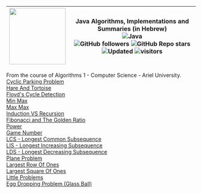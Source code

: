 


| <img width="150" height="150" src="https://cdn.iconscout.com/icon/free/png-256/algorithms-data-flow-chart-hierarchy-circle-analytics-2-5256.png">| Java Algorithms, Implementations and Summaries (in Hebrew)<br><img alt="Java" src="https://img.shields.io/badge/java-%23ED8B00.svg?&style=for-the-badge&logo=java&logoColor=white"/><br>![GitHub followers](https://img.shields.io/github/followers/DorAzaria?label=Follow&style=social) ![GitHub Repo stars](https://img.shields.io/github/stars/DorAzaria/Ariel-CS-Drive?style=social) ![Updated](https://img.shields.io/badge/Updated-2021-green) ![visitors](https://visitor-badge.glitch.me/badge?page_id=DorAzaria.Problems-on-Algorithms-1) <br>|
| --- | --- | 

From the course of Algorithms 1 - Computer Science - Ariel University.<br>
[Cyclic Parking Problem](https://github.com/DorAzaria/Problems-on-Algorithms-1/blob/main/CyclicParking/CyclicParking.pdf)<br>
[Hare And Tortoise](https://github.com/DorAzaria/Problems-on-Algorithms-1/blob/main/HareAndTortoise/HareAndTortoise.pdf)<br>
[Floyd's Cycle Detection](https://github.com/DorAzaria/Problems-on-Algorithms-1/blob/main/FloydsCycleDetection/FloydsCycleDetection.pdf)<br>
[Min Max](https://github.com/DorAzaria/Problems-on-Algorithms-1/blob/main/MinMax/MinMax.pdf)<br>
[Max Max](https://github.com/DorAzaria/Problems-on-Algorithms-1/blob/main/MaxMax/MaxMax.pdf)<br>
[Induction VS Recursion](https://github.com/DorAzaria/Problems-on-Algorithms-1/blob/main/Recursion_VS_Induction/InductionVSRecursion.pdf)<br>
[Fibonacci and The Golden Ratio](https://github.com/DorAzaria/Problems-on-Algorithms-1/blob/main/Fibonacci/Fibonacci.pdf)<br>
[Power](https://github.com/DorAzaria/Problems-on-Algorithms-1/blob/main/Power/Power.pdf)<br>
[Game Number](https://github.com/DorAzaria/Problems-on-Algorithms-1/blob/main/GameNumber/GameNumber.pdf)<br>
[LCS - Longest Common Subsequence](https://github.com/DorAzaria/Problems-on-Algorithms-1/blob/main/LCS_LongestCommonSubsequence/LCS.pdf)<br>
[LIS - Longest Increasing Subsequence](https://github.com/DorAzaria/Problems-on-Algorithms-1/blob/main/LIS_LongestIncreasingSubsequence/LIS.pdf)<br>
[LDS - Longest Decreasing Subsequence](https://github.com/DorAzaria/Problems-on-Algorithms-1/blob/main/LDS_LongestDecreasingSubsequence/LDS.pdf)<br>
[Plane Problem](https://github.com/DorAzaria/Problems-on-Algorithms-1/blob/main/PlaneProblem/PlaneProblem.pdf)<br>
[Largest Row Of Ones](https://github.com/DorAzaria/Problems-on-Algorithms-1/blob/main/LargestRowOfOnes/LargestRowOfOnes.pdf)<br>
[Largest Square Of Ones](https://github.com/DorAzaria/Problems-on-Algorithms-1/blob/main/LargestSquareOfOnes/LargestSquareOfOnes.pdf)<br>
[Little Problems](https://github.com/DorAzaria/Problems-on-Algorithms-1/blob/main/LittleProblems/LittleProblems.pdf)<br>
[Egg Dropping Problem (Glass Ball)](https://github.com/DorAzaria/Problems-on-Algorithms-1/blob/main/EggDropping/EggDropping.pdf)<br>
